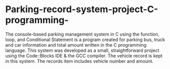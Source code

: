 # Parking-record-system-project-C-programming-
The console-based parking management system in C using the function, loop, and Conditional Statement is a program created for parking bus, truck and car information and total amount written in the C programming language. This system was developed as a small, straightforward project using the Code::Blocks IDE &amp; the GCC compiler. The vehicle record is kept in this system. The records item includes vehicle number and amount.
